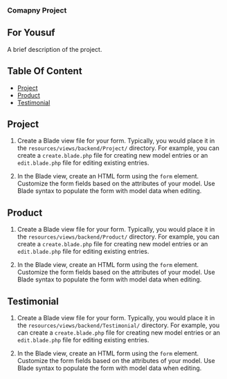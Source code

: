 ### Comapny Project
## For Yousuf

A brief description of the project.

## Table Of Content

- [Project](#Project)
- [Product](#Product)
- [Testimonial](#Testimonial)


## Project

1. Create a Blade view file for your form. Typically, you would place it in the `resources/views/backend/Project/` directory. For example, you can create a `create.blade.php` file for creating new model entries or an `edit.blade.php` file for editing existing entries.

2. In the Blade view, create an HTML form using the `form` element. Customize the form fields based on the attributes of your model. Use Blade syntax to populate the form with model data when editing.

## Product

1. Create a Blade view file for your form. Typically, you would place it in the `resources/views/backend/Product/` directory. For example, you can create a `create.blade.php` file for creating new model entries or an `edit.blade.php` file for editing existing entries.

2. In the Blade view, create an HTML form using the `form` element. Customize the form fields based on the attributes of your model. Use Blade syntax to populate the form with model data when editing.

## Testimonial

1. Create a Blade view file for your form. Typically, you would place it in the `resources/views/backend/Testimonial/` directory. For example, you can create a `create.blade.php` file for creating new model entries or an `edit.blade.php` file for editing existing entries.

2. In the Blade view, create an HTML form using the `form` element. Customize the form fields based on the attributes of your model. Use Blade syntax to populate the form with model data when editing.